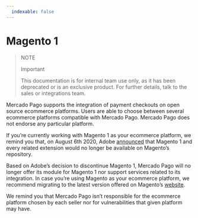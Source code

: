 ```yaml
---
  indexable: false
---
```


# Magento 1

> NOTE
>
> Important
>
> This documentation is for internal team use only,  as it has been deprecated or is an exclusive product. For further details, talk to the sales or integrations team.

Mercado Pago supports the integration of payment checkouts on open source ecommerce platforms. Users are able to choose between several ecommerce platforms compatible with Mercado Pago. Mercado Pago does not endorse any particular platform.

If you’re currently working with Magento 1 as your ecommerce platform, we remind you that, on August 6th 2020, Adobe [announced](https://magento.com/blog/magento-news/support-magento-1-software-ends-june-30-2020) that Magento 1 and every related extension would no longer be available on Magento’s repository.

Based on Adobe’s decision to discontinue Magento 1, Mercado Pago will no longer offer its module for Magento 1 nor support services related to its integration. In case you’re using Magento as your ecommerce platform, we recommend migrating to the latest version offered on Magento’s [website](https://magento.com/tech-resources/download).

We remind you that Mercado Pago isn’t responsible for the ecommerce platform chosen by each seller nor for vulnerabilities that given platform may have.

